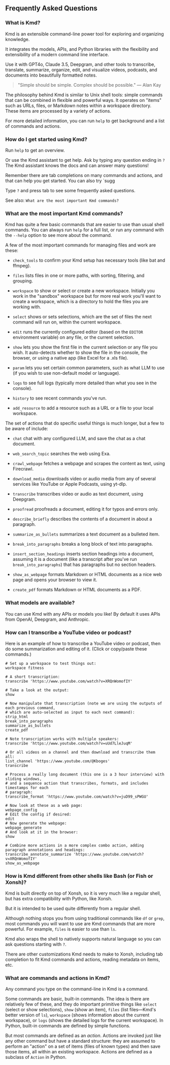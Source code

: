 ## Frequently Asked Questions

### What is Kmd?

Kmd is an extensible command-line power tool for exploring and organizing knowledge.

It integrates the models, APIs, and Python libraries with the flexibility and extensibility
of a modern command line interface.

Use it with GPT4o, Claude 3.5, Deepgram, and other tools to transcribe, translate,
summarize, organize, edit, and visualize videos, podcasts, and documents into beautifully
formatted notes.

> "Simple should be simple.
> Complex should be possible."
> — Alan Kay

The philosophy behind Kmd is similar to Unix shell tools: simple commands that can be
combined in flexible and powerful ways.
It operates on "items" such as URLs, files, or Markdown notes within a workspace directory.
These items are processed by a variety of actions.

For more detailed information, you can run `help` to get background and a list of commands
and actions.

### How do I get started using Kmd?

Run `help` to get an overview.

Or use the Kmd assistant to get help.
Ask by typing any question ending in `?` The Kmd assistant knows the docs and can answer
many questions!

Remember there are tab completions on many commands and actions, and that can help you get
started.
You can also try `sugg

Type `?` and press tab to see some frequently asked questions.

See also: `What are the most important Kmd commands?`

### What are the most important Kmd commands?

Kmd has quite a few basic commands that are easier to use than usual shell commands.
You can always run `help` for a full list, or run any command with the `--help` option to
see more about the command.

A few of the most important commands for managing files and work are these:

- `check_tools` to confirm your Kmd setup has necessary tools (like bat and ffmpeg).

- `files` lists files in one or more paths, with sorting, filtering, and grouping.

- `workspace` to show or select or create a new workspace.
  Initially you work in the "sandbox" workspace but for more real work you'll want to create
  a workspace, which is a directory to hold the files you are working with.

- `select` shows or sets selections, which are the set of files the next command will run
  on, within the current workspace.

- `edit` runs the currently configured editor (based on the `EDITOR` environment variable)
  on any file, or the current selection.

- `show` lets you show the first file in the current selection or any file you wish.
  It auto-detects whether to show the file in the console, the browser, or using a native
  app (like Excel for a .xls file).

- `param` lets you set certain common parameters, such as what LLM to use (if you wish to
  use non-default model or language).

- `logs` to see full logs (typically more detailed than what you see in the console).

- `history` to see recent commands you've run.

- `add_resource` to add a resource such as a URL or a file to your local workspace.

The set of actions that do specific useful things is much longer, but a few to be aware of
include:

- `chat` chat with any configured LLM, and save the chat as a chat document.

- `web_search_topic` searches the web using Exa.

- `crawl_webpage` fetches a webpage and scrapes the content as text, using Firecrawl.

- `download_media` downloads video or audio media from any of several services like YouTube
  or Apple Podcasts, using yt-dlp.

- `transcribe` transcribes video or audio as text document, using Deepgram.

- `proofread` proofreads a document, editing it for typos and errors only.

- `describe_briefly` describes the contents of a document in about a paragraph.

- `summarize_as_bullets` summarizes a text document as a bulleted item.

- `break_into_paragraphs` breaks a long block of text into paragraphs.

- `insert_section_headings` inserts section headings into a document, assuming it is a
  document (like a transcript after you've run `break_into_paragraphs`) that has paragraphs
  but no section headers.

- `show_as_webpage` formats Markdown or HTML documents as a nice web page and opens your
  browser to view it.

- `create_pdf` formats Markdown or HTML documents as a PDF.

### What models are available?

You can use Kmd with any APIs or models you like!
By default it uses APIs from OpenAI, Deepgram, and Anthropic.

### How can I transcribe a YouTube video or podcast?

Here is an example of how to transcribe a YouTube video or podcast, then do some
summarization and editing of it.
(Click or copy/paste these commands.)

```shell
# Set up a workspace to test things out:
workspace fitness

# A short transcription:
transcribe 'https://www.youtube.com/watch?v=XRQnWomofIY'

# Take a look at the output:
show

# Now manipulate that transcription (note we are using the outputs of each previous command,
# which are auto-selected as input to each next command):
strip_html
break_into_paragraphs
summarize_as_bullets
create_pdf

# Note transcription works with multiple speakers:
transcribe 'https://www.youtube.com/watch?v=uUd7LleJuqM'

# Or all videos on a channel and then download and transcribe them all:
list_channel 'https://www.youtube.com/@Kboges'
transcribe

# Process a really long document (this one is a 3 hour interview) with sliding windows,
# and a sequence action that transcribes, formats, and includes timestamps for each
# paragraph:
transcribe_format 'https://www.youtube.com/watch?v=juD99_sPWGU'

# Now look at these as a web page:
webpage_config
# Edit the config if desired:
edit
# Now generate the webpage:
webpage_generate
# And look at it in the browser:
show

# Combine more actions in a more complex combo action, adding paragraph annotations and headings:
transcribe_annotate_summarize 'https://www.youtube.com/watch?v=XRQnWomofIY'
show_as_webpage
```

### How is Kmd different from other shells like Bash (or Fish or Xonsh)?

Kmd is built directly on top of Xonsh, so it is very much like a regular shell, but has
extra compatibility with Python, like Xonsh.

But it is intended to be used quite differently from a regular shell.

Although nothing stops you from using traditional commands like `df` or `grep`, most
commands you will want to use are Kmd commands that are more powerful.
For example, `files` is easier to use than `ls`.

Kmd also wraps the shell to natively supports natural language so you can ask questions
starting with `?`.

There are other customizations Kmd needs to make to Xonsh, including tab completion to fit
Kmd commands and actions, reading metadata on items, etc.

### What are commands and actions in Kmd?

Any command you type on the command-line in Kmd is a command.

Some commands are basic, built-in commands.
The idea is there are relatively few of these, and they do important primitive things like
`select` (select or show selections), `show` (show an item), `files` (list files—Kmd's
better version of `ls`), `workspace` (shows information about the current workspace), or
`logs` (shows the detailed logs for the current workspace).
In Python, built-in commands are defined by simple functions.

But most commands are defined as an *action*. Actions are invoked just like any other
command but have a standard structure: they are assumed to perform an "action" on a set of
items (files of known types) and then save those items, all within an existing workspace.
Actions are defined as a subclass of `Action` in Python.
